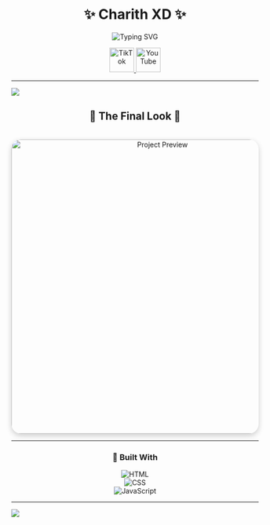 <!-- Header Section -->
<div align="center">
  <h1>✨ Charith XD ✨</h1>
  <p>
    <img src="https://readme-typing-svg.herokuapp.com?font=Fira+Code&pause=1000&color=00C2FF&center=true&vCenter=true&width=435&lines=Welcome+to+my+Project!;Made+with+💖+by+Charith;Let's+Build+Something+Awesome" alt="Typing SVG" />
  </p>

  <!-- Social Icons -->
 <p>
     <a href="https://www.tiktok.com/@chula.code.hub?_t=ZS-8yhsKqlHPJl&_r=1">
    <img src="https://cdn-icons-png.flaticon.com/128/15713/15713399.png" alt="TikTok" width="50"/>
  </a>
  <a href="https://youtube.com/@charithsasmitha?si=kK95pYsKI7itrbFv">
    <img src="https://cdn-icons-png.flaticon.com/128/3938/3938037.png" alt="YouTube" width="50"/>
  </a>
  </p>
</div>

---

<!-- Divider GIF -->
<img src="https://user-images.githubusercontent.com/73097560/115834477-dbab4500-a447-11eb-908a-139a6edaec5c.gif">

<!-- Preview Section -->
<div align="center">
  <h2>🌟 The Final Look 🌟</h2>
  <br />
  <img src="Screenshot 2025-09-01 210432" alt="Project Preview" width="600" style="border-radius:20px;box-shadow:0px 4px 12px rgba(0,0,0,0.2);" />
</div>

---

<!-- Tech Badges -->
<div align="center">

### 🔧 Built With  
![HTML](https://img.shields.io/badge/HTML-orange?style=for-the-badge&logo=html5)  
![CSS](https://img.shields.io/badge/CSS-blue?style=for-the-badge&logo=css3&logoColor=white)  
![JavaScript](https://img.shields.io/badge/JavaScript-yellow?style=for-the-badge&logo=javascript)  

</div>

---

<!-- Footer GIF -->
<img src="https://user-images.githubusercontent.com/73097560/115834477-dbab4500-a447-11eb-908a-139a6edaec5c.gif">

